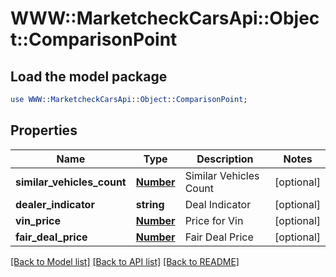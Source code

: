 # WWW::MarketcheckCarsApi::Object::ComparisonPoint

## Load the model package
```perl
use WWW::MarketcheckCarsApi::Object::ComparisonPoint;
```

## Properties
Name | Type | Description | Notes
------------ | ------------- | ------------- | -------------
**similar_vehicles_count** | [**Number**](Number.md) | Similar Vehicles Count | [optional] 
**dealer_indicator** | **string** | Deal Indicator | [optional] 
**vin_price** | [**Number**](Number.md) | Price for Vin | [optional] 
**fair_deal_price** | [**Number**](Number.md) | Fair Deal Price | [optional] 

[[Back to Model list]](../README.md#documentation-for-models) [[Back to API list]](../README.md#documentation-for-api-endpoints) [[Back to README]](../README.md)



